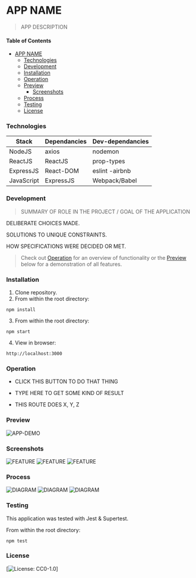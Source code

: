 # APP NAME

>APP DESCRIPTION

#### Table of Contents

* [APP NAME](#)
     * [Technologies](#Technologies)
     * [Development](#Development)
     * [Installation](#Installation)
     * [Operation](#Operation)
     * [Preview](#Preview)
       * [Screenshots](#Screenshots)
     * [Process](#Process)
     * [Testing](#Testing)
     * [License](#License)

### Technologies

|    Stack   | Dependancies | Dev-dependancies |
|------------|--------------|------------------|
|   NodeJS   |    axios     |     nodemon      |
|  ReactJS   |   ReactJS    |   prop-types     |
| ExpressJS  |  React-DOM   |   eslint -airbnb |
| JavaScript |  ExpressJS   | Webpack/Babel    |

### Development

> SUMMARY OF ROLE IN THE PROJECT / GOAL OF THE APPLICATION

DELIBERATE CHOICES MADE. 

SOLUTIONS TO UNIQUE CONSTRAINTS.

HOW SPECIFICATIONS WERE DECIDED OR MET.



> Check out [Operation](#Operation) for an overview of functionality or the [Preview](#Preview) below for a demonstration of all features.


### Installation

1. Clone repository.
2. From within the root directory:

``
npm install
``

3. From within the root directory:

``
npm start
``

4. View in browser:

``
http://localhost:3000
``

### Operation

- CLICK THIS BUTTON TO DO THAT THING

- TYPE HERE TO GET SOME KIND OF RESULT

- THIS ROUTE DOES X, Y, Z

### Preview

![APP-DEMO](demo/APP-DEMO.gif "APP-DEMO DESCRIPTION")

### Screenshots

![FEATURE](demo/FEATURE.png "FEATURE DESCRIPTION")
![FEATURE](demo/FEATURE.png "FEATURE DESCRIPTION")
![FEATURE](demo/FEATURE.png "FEATURE DESCRIPTION")

### Process

![DIAGRAM](demo/DIAGRAM.png "DIAGRAM DESCRIPTION")
![DIAGRAM](demo/DIAGRAM.png "DIAGRAM DESCRIPTION")
![DIAGRAM](demo/DIAGRAM.png "DIAGRAM DESCRIPTION")

### Testing

This application was tested with Jest & Supertest.

From within the root directory:

``
npm test
``

### License

[![License: CC0-1.0](https://licensebuttons.net/l/zero/1.0/80x15.png)]
